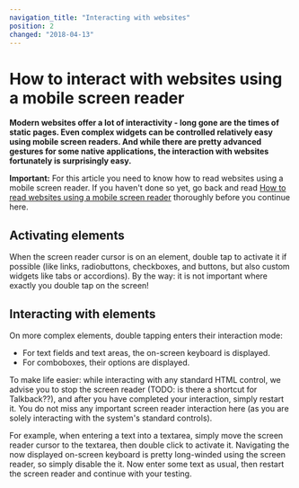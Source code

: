 ```yaml
---
navigation_title: "Interacting with websites"
position: 2
changed: "2018-04-13"
---
```


# How to interact with websites using a mobile screen reader

**Modern websites offer a lot of interactivity - long gone are the times of static pages. Even complex widgets can be controlled relatively easy using mobile screen readers. And while there are pretty advanced gestures for some native applications, the interaction with websites fortunately is surprisingly easy.**

**Important:** For this article you need to know how to read websites using a mobile screen reader. If you haven't done so yet, go back and read [How to read websites using a mobile screen reader](/knowledge/screen-readers/mobile/reading-websites/) thoroughly before you continue here.

## Activating elements

When the screen reader cursor is on an element, double tap to activate it if possible (like links, radiobuttons, checkboxes, and buttons, but also custom widgets like tabs or accordions). By the way: it is not important where exactly you double tap on the screen!

## Interacting with elements

On more complex elements, double tapping enters their interaction mode:

- For text fields and text areas, the on-screen keyboard is displayed.
- For comboboxes, their options are displayed.

To make life easier: while interacting with any standard HTML control, we advise you to stop the screen reader (TODO: is there a shortcut for Talkback??), and after you have completed your interaction, simply restart it. You do not miss any important screen reader interaction here (as you are solely interacting with the system's standard controls).

For example, when entering a text into a textarea, simply move the screen reader cursor to the textarea, then double click to activate it. Navigating the now displayed on-screen keyboard is pretty long-winded using the screen reader, so simply disable the it. Now enter some text as usual, then restart the screen reader and continue with your testing.
